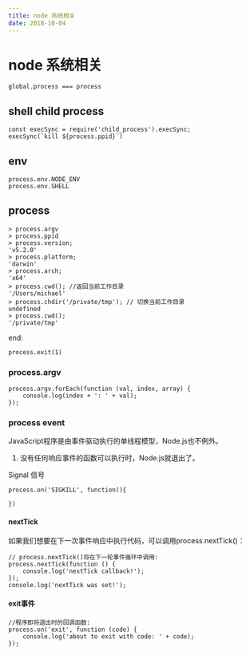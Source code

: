 ```yaml
---
title: node 系统相关
date: 2018-10-04
---
```

# node 系统相关

    global.process === process 

## shell child process

    const execSync = require('child_process').execSync;	
    execSync(`kill ${process.ppid}`)

## env

    process.env.NODE_ENV
    process.env.SHELL

## process

    > process.argv
    > process.ppid
    > process.version;
    'v5.2.0'
    > process.platform;
    'darwin'
    > process.arch;
    'x64'
    > process.cwd(); //返回当前工作目录
    '/Users/michael'
    > process.chdir('/private/tmp'); // 切换当前工作目录
    undefined
    > process.cwd();
    '/private/tmp'

end:

    process.exit(1)

### process.argv

    process.argv.forEach(function (val, index, array) {
        console.log(index + ': ' + val);
    });


### process event
JavaScript程序是由事件驱动执行的单线程模型，Node.js也不例外。
1. 没有任何响应事件的函数可以执行时，Node.js就退出了。

Signal 信号

    process.on('SIGKILL', function(){

    })

#### nextTick
如果我们想要在下一次事件响应中执行代码，可以调用process.nextTick()：

    // process.nextTick()将在下一轮事件循环中调用:
    process.nextTick(function () {
        console.log('nextTick callback!');
    });
    console.log('nextTick was set!');

#### exit事件
    //程序即将退出时的回调函数:
    process.on('exit', function (code) {
        console.log('about to exit with code: ' + code);
    });